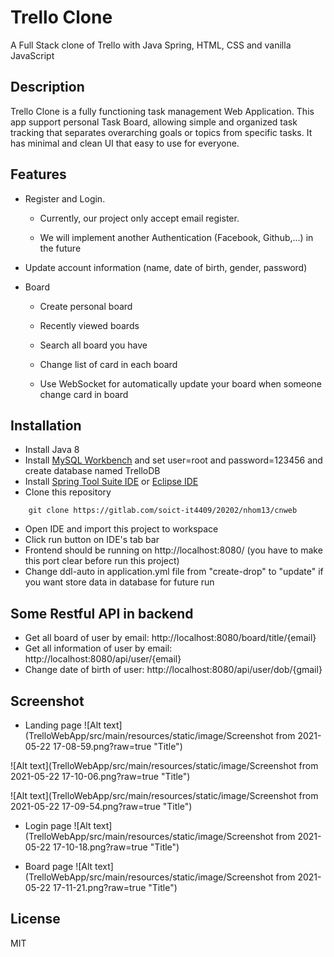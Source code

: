 # Trello Clone
A Full Stack clone of Trello with Java Spring, HTML, CSS and vanilla JavaScript

## Description
Trello Clone is a fully functioning task management Web Application. This app support personal Task Board, allowing simple and organized task tracking that separates overarching goals or topics from specific tasks. It has minimal and clean UI that easy to use for everyone.

## Features
 - Register and Login. 

	- Currently, our project only accept email register. 
 
	- We will implement another Authentication (Facebook, Github,...) in the future
 - Update account information (name, date of birth, gender, password)
 - Board

	- Create personal board

	- Recently viewed boards

	- Search all board you have

	- Change list of card in each board

	- Use WebSocket for automatically update your board when someone change card in board

## Installation
 - Install Java 8
 - Install [MySQL Workbench](https://www.mysql.com/products/workbench/) and set user=root and password=123456 and create database named TrelloDB
 - Install [Spring Tool Suite IDE](https://spring.io/tools) or [Eclipse IDE](https://www.eclipse.org/downloads/packages/installer)
 - Clone this repository
```
    git clone https://gitlab.com/soict-it4409/20202/nhom13/cnweb
```
 - Open IDE and import this project to workspace
 - Click run button on IDE's tab bar
 - Frontend should be running on http://localhost:8080/ (you have to make this port clear before run this project)
 - Change ddl-auto in application.yml file from "create-drop" to "update" if you want store data in database for future run

## Some Restful API in backend
 - Get all board of user by email: http://localhost:8080/board/title/{email}
 - Get all information of user by email: http://localhost:8080/api/user/{email}
 - Change date of birth of user: http://localhost:8080/api/user/dob/{gmail}

## Screenshot
 - Landing page
![Alt text](TrelloWebApp/src/main/resources/static/image/Screenshot from 2021-05-22 17-08-59.png?raw=true "Title")

![Alt text](TrelloWebApp/src/main/resources/static/image/Screenshot from 2021-05-22 17-10-06.png?raw=true "Title")

![Alt text](TrelloWebApp/src/main/resources/static/image/Screenshot from 2021-05-22 17-09-54.png?raw=true "Title")
 

 - Login page
![Alt text](TrelloWebApp/src/main/resources/static/image/Screenshot from 2021-05-22 17-10-18.png?raw=true "Title")


 - Board page
![Alt text](TrelloWebApp/src/main/resources/static/image/Screenshot from 2021-05-22 17-11-21.png?raw=true "Title")

## License
MIT
